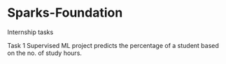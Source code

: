 # Sparks-Foundation
Internship tasks


Task 1  Supervised ML project predicts the percentage of a student based on the no. of study hours.
